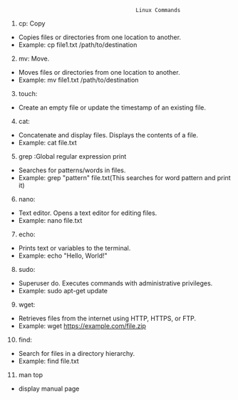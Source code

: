                                             Linux Commands
1. cp:  Copy
* Copies files or directories from one location to another. 
* Example: cp file1.txt /path/to/destination
2. mv: Move.<br/>
* Moves files or directories from one location to another. 
* Example: mv file1.txt /path/to/destination
3. touch:
* Create an empty file or update the timestamp of an existing file.
4. cat:
* Concatenate and display files. Displays the contents of a file.
* Example: cat file.txt
5. grep :Global regular expression print
* Searches for patterns/words in files.
* Example: grep "pattern" file.txt(This searches for word pattern and print it)
6. nano:
* Text editor. Opens a text editor for editing files.
* Example: nano file.txt
7. echo:
* Prints text or variables to the terminal.
* Example: echo "Hello, World!"
8. sudo:
* Superuser do. Executes commands with administrative privileges.
* Example: sudo apt-get update
9. wget:
* Retrieves files from the internet using HTTP, HTTPS, or FTP.
* Example: wget https://example.com/file.zip
10. find:
* Search for files in a directory hierarchy.                 
* Example: find file.txt
11.  man top
* display manual page
